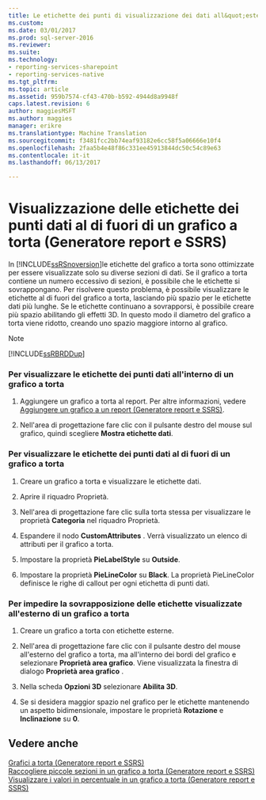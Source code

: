 ```yaml
---
title: Le etichette dei punti di visualizzazione dei dati all&quot;esterno di un grafico a torta (Generatore Report e SSRS) | Documenti Microsoft
ms.custom: 
ms.date: 03/01/2017
ms.prod: sql-server-2016
ms.reviewer: 
ms.suite: 
ms.technology:
- reporting-services-sharepoint
- reporting-services-native
ms.tgt_pltfrm: 
ms.topic: article
ms.assetid: 959b7574-cf43-470b-b592-4944d8a9948f
caps.latest.revision: 6
author: maggiesMSFT
ms.author: maggies
manager: erikre
ms.translationtype: Machine Translation
ms.sourcegitcommit: f3481fcc2bb74eaf93182e6cc58f5a06666e10f4
ms.openlocfilehash: 2faa5b4e48f86c331ee45913844dc50c54c89e63
ms.contentlocale: it-it
ms.lasthandoff: 06/13/2017

---
```

# <a name="display-data-point-labels-outside-a-pie-chart-report-builder-and-ssrs"></a>Visualizzazione delle etichette dei punti dati al di fuori di un grafico a torta (Generatore report e SSRS)
  In [!INCLUDE[ssRSnoversion](../../includes/ssrsnoversion-md.md)]le etichette del grafico a torta sono ottimizzate per essere visualizzate solo su diverse sezioni di dati. Se il grafico a torta contiene un numero eccessivo di sezioni, è possibile che le etichette si sovrappongano. Per risolvere questo problema, è possibile visualizzare le etichette al di fuori del grafico a torta, lasciando più spazio per le etichette dati più lunghe. Se le etichette continuano a sovrapporsi, è possibile creare più spazio abilitando gli effetti 3D. In questo modo il diametro del grafico a torta viene ridotto, creando uno spazio maggiore intorno al grafico.  
  
> [!NOTE]  
>  [!INCLUDE[ssRBRDDup](../../includes/ssrbrddup-md.md)]  
  
### <a name="to-display-data-point-labels-inside-a-pie-chart"></a>Per visualizzare le etichette dei punti dati all'interno di un grafico a torta  
  
1.  Aggiungere un grafico a torta al report. Per altre informazioni, vedere [Aggiungere un grafico a un report &#40;Generatore report e SSRS&#41;](../../reporting-services/report-design/add-a-chart-to-a-report-report-builder-and-ssrs.md).  
  
2.  Nell'area di progettazione fare clic con il pulsante destro del mouse sul grafico, quindi scegliere **Mostra etichette dati**.  
  
### <a name="to-display-data-point-labels-outside-a-pie-chart"></a>Per visualizzare le etichette dei punti dati al di fuori di un grafico a torta  
  
1.  Creare un grafico a torta e visualizzare le etichette dati.  
  
2.  Aprire il riquadro Proprietà.  
  
3.  Nell'area di progettazione fare clic sulla torta stessa per visualizzare le proprietà **Categoria** nel riquadro Proprietà.  
  
4.  Espandere il nodo **CustomAttributes** . Verrà visualizzato un elenco di attributi per il grafico a torta.  
  
5.  Impostare la proprietà **PieLabelStyle** su **Outside**.  
  
6.  Impostare la proprietà **PieLineColor** su **Black**. La proprietà PieLineColor definisce le righe di callout per ogni etichetta di punti dati.  
  
### <a name="to-prevent-overlapping-labels-displayed-outside-a-pie-chart"></a>Per impedire la sovrapposizione delle etichette visualizzate all'esterno di un grafico a torta  
  
1.  Creare un grafico a torta con etichette esterne.  
  
2.  Nell'area di progettazione fare clic con il pulsante destro del mouse all'esterno del grafico a torta, ma all'interno dei bordi del grafico e selezionare **Proprietà area grafico**. Viene visualizzata la finestra di dialogo **Proprietà area grafico** .  
  
3.  Nella scheda **Opzioni 3D** selezionare **Abilita 3D**.  
  
4.  Se si desidera maggior spazio nel grafico per le etichette mantenendo un aspetto bidimensionale, impostare le proprietà **Rotazione** e **Inclinazione** su **0**.  
  
## <a name="see-also"></a>Vedere anche  
 [Grafici a torta &#40;Generatore report e SSRS&#41;](../../reporting-services/report-design/pie-charts-report-builder-and-ssrs.md)   
 [Raccogliere piccole sezioni in un grafico a torta &#40;Generatore report e SSRS&#41;](../../reporting-services/report-design/collect-small-slices-on-a-pie-chart-report-builder-and-ssrs.md)   
 [Visualizzare i valori in percentuale in un grafico a torta &#40;Generatore report e SSRS&#41;](../../reporting-services/report-design/display-percentage-values-on-a-pie-chart-report-builder-and-ssrs.md)  
  
  
